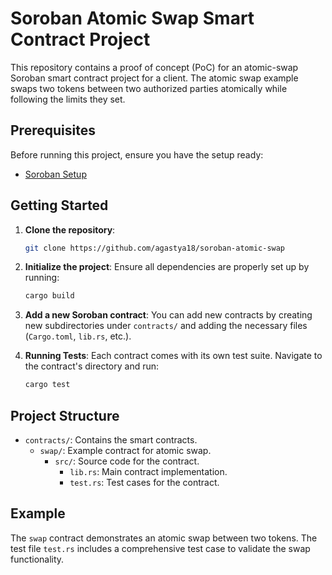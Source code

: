 # Soroban Atomic Swap Smart Contract Project

This repository contains a proof of concept (PoC) for an atomic-swap Soroban smart contract project for a client. The atomic swap example swaps two tokens between two authorized parties atomically while following the limits they set.

## Prerequisites

Before running this project, ensure you have the setup ready:

- [Soroban Setup](https://developers.stellar.org/docs/build/smart-contracts/getting-started/setup)

## Getting Started

1. **Clone the repository**:
   ```bash
   git clone https://github.com/agastya18/soroban-atomic-swap
   ```

2. **Initialize the project**:
   Ensure all dependencies are properly set up by running:
   ```bash
   cargo build
   ```

3. **Add a new Soroban contract**:
   You can add new contracts by creating new subdirectories under `contracts/` and adding the necessary files (`Cargo.toml`, `lib.rs`, etc.).

4. **Running Tests**:
   Each contract comes with its own test suite. Navigate to the contract's directory and run:
   ```bash
   cargo test
   ```

## Project Structure

- `contracts/`: Contains the smart contracts.
  - `swap/`: Example contract for atomic swap.
    - `src/`: Source code for the contract.
      - `lib.rs`: Main contract implementation.
      - `test.rs`: Test cases for the contract.

## Example

The `swap` contract demonstrates an atomic swap between two tokens. The test file `test.rs` includes a comprehensive test case to validate the swap functionality.
